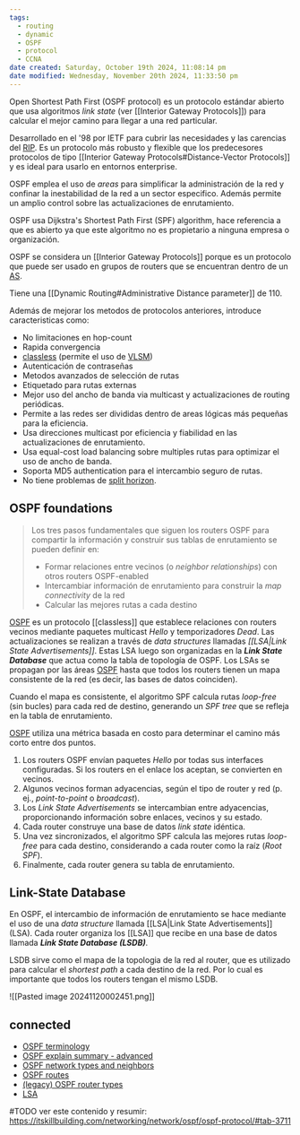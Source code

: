 ```yaml
---
tags:
  - routing
  - dynamic
  - OSPF
  - protocol
  - CCNA
date created: Saturday, October 19th 2024, 11:08:14 pm
date modified: Wednesday, November 20th 2024, 11:33:50 pm
---
```


Open Shortest Path First (OSPF protocol) es un protocolo estándar abierto que usa algoritmos _link state_ (ver [[Interior Gateway Protocols]]) para calcular el mejor camino para llegar a una red particular. 

Desarrollado en el '98 por IETF para cubrir las necesidades y las carencias del [RIP](RIP.md). Es un protocolo más robusto y flexible que los predecesores protocolos de tipo [[Interior Gateway Protocols#Distance-Vector Protocols]] y es ideal para usarlo en entornos enterprise. 

OSPF emplea el uso de _areas_ para simplificar la administración de la red y confinar la inestabilidad de la red a un sector especifico. Además permite un amplio control sobre las actualizaciones de enrutamiento.

OSPF usa Dijkstra's Shortest Path First (SPF) algorithm, hace referencia a que es abierto ya que este algoritmo no es propietario a ninguna empresa o organización.

OSPF se considera un [[Interior Gateway Protocols]] porque es un protocolo que puede ser usado en grupos de routers que se encuentran dentro de un [AS](AS.md). 

Tiene una  [[Dynamic Routing#Administrative Distance parameter]] de 110.

Además de mejorar los metodos de protocolos anteriores, introduce caracteristicas como:
- No limitaciones en hop-count
- Rapida convergencia
- [classless](classless.md)  (permite el uso de [VLSM](VLSM.md))
- Autenticación de contraseñas
- Metodos avanzados de selección de rutas
- Etiquetado para rutas externas
- Mejor uso del ancho de banda via multicast y actualizaciones de routing periódicas.
- Permite a las redes ser divididas dentro de areas lógicas más pequeñas para la eficiencia.
- Usa direcciones multicast por eficiencia y fiabilidad en las actualizaciones de enrutamiento.
- Usa equal-cost load balancing sobre multiples rutas para optimizar el uso de ancho de banda. 
- Soporta MD5 authentication para el intercambio seguro de rutas.
- No tiene problemas de [split horizon](split%20horizon.md). 

## OSPF foundations 

> Los tres pasos fundamentales que siguen los routers OSPF para compartir la información y construir sus tablas de enrutamiento se pueden definir en:
> - Formar relaciones entre vecinos (o _neighbor relationships_) con otros routers OSPF-enabled 
> - Intercambiar información de enrutamiento para construir la _map connectivity_ de la red 
> - Calcular las mejores rutas a cada destino


[OSPF](OSPF.md) es un protocolo [[classless]] que establece relaciones con routers vecinos mediante paquetes multicast _Hello_ y temporizadores _Dead_. Las actualizaciones se realizan a través de _data structures_ llamadas _[[LSA|Link State Advertisements]]_. Estas LSA luego son organizadas en la **_Link State Database_** que actua como la tabla de topología de OSPF. Los LSAs se propagan por las áreas [OSPF](OSPF.md) hasta que todos los routers tienen un mapa consistente de la red (es decir, las bases de datos coinciden).

Cuando el mapa es consistente, el algoritmo SPF calcula rutas _loop-free_ (sin bucles) para cada red de destino, generando un _SPF tree_ que se refleja en la tabla de enrutamiento.

[OSPF](OSPF.md) utiliza una métrica basada en costo para determinar el camino más corto entre dos puntos.

1. Los routers OSPF envían paquetes _Hello_ por todas sus interfaces configuradas. Si los routers en el enlace los aceptan, se convierten en vecinos.
2. Algunos vecinos forman adyacencias, según el tipo de router y red (p. ej., _point-to-point_ o _broadcast_).
3. Los _Link State Advertisements_ se intercambian entre adyacencias, proporcionando información sobre enlaces, vecinos y su estado.
4. Cada router construye una base de datos _link state_ idéntica.
5. Una vez sincronizados, el algoritmo SPF calcula las mejores rutas _loop-free_ para cada destino, considerando a cada router como la raíz (_Root SPF_).
6. Finalmente, cada router genera su tabla de enrutamiento.

## Link-State Database 
En OSPF, el intercambio de información de enrutamiento se hace mediante el uso de una _data structure_ llamada [[LSA|Link State Advertisements]] (LSA). Cada router organiza los [[LSA]] que recibe en una base de datos llamada **_Link State Database (LSDB)_**.

LSDB sirve como el mapa de la topologia de la red al router, que es utilizado para calcular el _shortest path_ a cada destino de la red. Por lo cual es importante que todos los routers tengan el mismo LSDB. 

![[Pasted image 20241120002451.png]]



## connected

- [OSPF terminology](OSPF%20terminology.md)
- [OSPF explain summary - advanced](OSPF%20explain%20summary%20-%20advanced.md) 
- [OSPF network types and neighbors](OSPF%20network%20types%20and%20neighbors.md) 
- [OSPF routes](OSPF%20routes.md) 
- [(legacy) OSPF router types]((legacy)%20OSPF%20router%20types.md) 
- [LSA](LSA.md) 

#TODO ver este contenido y resumir: https://itskillbuilding.com/networking/network/ospf/ospf-protocol/#tab-3711